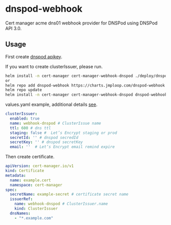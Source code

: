 # dnspod-webhook

Cert manager acme dns01 webhook provider for DNSPod using DNSPod API 3.0.

## Usage

First create [dnspod apikey](https://console.dnspod.cn/account/token/apikey).

If you want to create clusterIssuer, please run.

```bash
helm install -n cert-manager cert-manager-webhook-dnspod ./deploy/dnspod-webhook -f values.yaml
or 
helm repo add dnspod-webhook https://charts.jmploop.com/dnspod-webhook
helm repo update
helm install -n cert-manager cert-manager-webhook-dnspod dnspod-webhook/cert-manager-webhook-dnspod -f values.yaml
```

values.yaml example, additional details [see](./deploy/dnspod-webhook/values.yaml).

```yaml
clusterIssuer:
  enabled: true
  name: webhook-dnspod # ClusterIssue name
  ttl: 600 # dns ttl
  staging: false #  Let’s Encrypt staging or prod
  secretId: '' # dnspod secredId
  secretKey: '' # dnspod secretKey
  email: ''  # Let’s Encrypt email remind expire
```

Then create certificate.

```yaml
apiVersion: cert-manager.io/v1
kind: Certificate
metadata:
  name: example.cert
  namespace: cert-manager
spec:
  secretName: example-secret # certificate secret name
  issuerRef:
    name: webhook-dnspod # ClusterIssuer.name
    kind: ClusterIssuer
  dnsNames:
    - "*.example.com"
```
